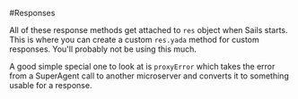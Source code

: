 #Responses

All of these response methods get attached to `res` object when Sails starts. This is where you can
create a custom `res.yada` method for custom responses. You'll probably not be using this much.

A good simple special one to look at is `proxyError` which takes the error from a SuperAgent call to another
microserver and converts it to something usable for a response.
